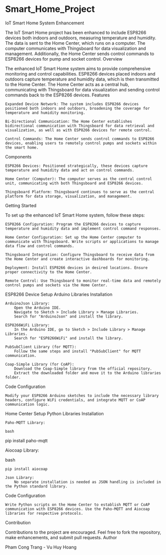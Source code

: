 # Smart_Home_Project
IoT Smart Home System Enhancement

The IoT Smart Home project has been enhanced to include ESP8266 devices both indoors and outdoors, measuring temperature and humidity. The data is sent to the Home Center, which runs on a computer. The computer communicates with Thingsboard for data visualization and management. Additionally, the Home Center sends control commands to ESP8266 devices for pump and socket control.
Overview

The enhanced IoT Smart Home system aims to provide comprehensive monitoring and control capabilities. ESP8266 devices placed indoors and outdoors capture temperature and humidity data, which is then transmitted to the Home Center. The Home Center acts as a central hub, communicating with Thingsboard for data visualization and sending control commands back to the ESP8266 devices.
Features

    Expanded Device Network: The system includes ESP8266 devices positioned both indoors and outdoors, broadening the coverage for temperature and humidity monitoring.

    Bi-Directional Communication: The Home Center establishes bidirectional communication with Thingsboard for data retrieval and visualization, as well as with ESP8266 devices for remote control.

    Control Commands: The Home Center sends control commands to ESP8266 devices, enabling users to remotely control pumps and sockets within the smart home.

Components

    ESP8266 Devices: Positioned strategically, these devices capture temperature and humidity data and act on control commands.

    Home Center (Computer): The computer serves as the central control unit, communicating with both Thingsboard and ESP8266 devices.

    Thingsboard Platform: Thingsboard continues to serve as the central platform for data storage, visualization, and management.

Getting Started

To set up the enhanced IoT Smart Home system, follow these steps:

    ESP8266 Configuration: Program the ESP8266 devices to capture temperature and humidity data and implement control command responses.

    Home Center Configuration: Set up the Home Center computer to communicate with Thingsboard. Write scripts or applications to manage data flow and control commands.

    Thingsboard Integration: Configure Thingsboard to receive data from the Home Center and create interactive dashboards for monitoring.

    Deployment: Install ESP8266 devices in desired locations. Ensure proper connectivity to the Home Center.

    Remote Control: Use Thingsboard to monitor real-time data and remotely control pumps and sockets via the Home Center.

ESP8266 Device Setup
Arduino Libraries Installation

    ArduinoJson Library:
        Open the Arduino IDE.
        Navigate to Sketch > Include Library > Manage Libraries.
        Search for "ArduinoJson" and install the library.

    ESP8266WiFi Library:
        In the Arduino IDE, go to Sketch > Include Library > Manage Libraries.
        Search for "ESP8266WiFi" and install the library.

    PubSubClient Library (for MQTT):
        Follow the same steps and install "PubSubClient" for MQTT communication.

    Coap-Simple Library (for CoAP):
        Download the Coap-Simple library from the official repository.
        Extract the downloaded folder and move it to the Arduino libraries folder.

Code Configuration

    Modify your ESP8266 Arduino sketches to include the necessary library headers, configure WiFi credentials, and integrate MQTT or CoAP communication logic.
Home Center Setup
Python Libraries Installation

    Paho-MQTT Library:

    bash

pip install paho-mqtt

Aiocoap Library:

bash

    pip install aiocoap

    Json Library:
        No separate installation is needed as JSON handling is included in the Python standard library.

Code Configuration

    Write Python scripts on the Home Center to establish MQTT or CoAP communication with ESP8266 devices. Use the Paho-MQTT and Aiocoap libraries for respective protocols.

Contribution

Contributions to the project are encouraged. Feel free to fork the repository, make enhancements, and submit pull requests.
Author

Pham Cong Trang - Vu Huy Hoang